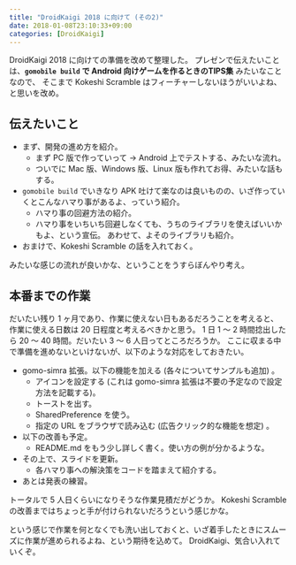 ```yaml
---
title: "DroidKaigi 2018 に向けて (その2)"
date: 2018-01-08T23:10:33+09:00
categories: [DroidKaigi]
---
```


DroidKaigi 2018 に向けての準備を改めて整理した。
プレゼンで伝えたいことは、**`gomobile build` で Android 向けゲームを作るときのTIPS集** みたいなことなので、
そこまで Kokeshi Scramble はフィーチャーしないほうがいいよね、と思いを改め。

## 伝えたいこと

* まず、開発の進め方を紹介。
  * まず PC 版で作っていって → Android 上でテストする、みたいな流れ。
  * ついでに Mac 版、Windows 版、Linux 版も作れてお得、みたいな話もする。
* `gomobile build` でいきなり APK 吐けて楽なのは良いものの、いざ作っていくとこんなハマり事があるよ、っていう紹介。
  * ハマり事の回避方法の紹介。
  * ハマり事をいちいち回避しなくても、うちのライブラリを使えばいいかもよ、という宣伝。
  あわせて、よそのライブラリも紹介。
* おまけで、Kokeshi Scramble の話を入れておく。

みたいな感じの流れが良いかな、ということをうすらぼんやり考え。

## 本番までの作業

だいたい残り 1 ヶ月であり、作業に使えない日もあるだろうことを考えると、
作業に使える日数は 20 日程度と考えるべきかと思う。
1 日 1 〜 2 時間捻出したら 20 〜 40 時間。だいたい 3 〜 6 人日ってところだろうか。
ここに収まる中で準備を進めないといけないが、以下のような対応をしておきたい。

* gomo-simra 拡張。以下の機能を加える (各々についてサンプルも追加) 。
  * アイコンを設定する (これは gomo-simra 拡張は不要の予定なので設定方法を記載する)。
  * トーストを出す。
  * SharedPreference を使う。
  * 指定の URL をブラウザで読み込む (広告クリック的な機能を想定) 。
* 以下の改善も予定。
  * README.md をもう少し詳しく書く。使い方の例が分かるような。
* その上で、スライドを更新。
  * 各ハマり事への解決策をコードを踏まえて紹介する。
* あとは発表の練習。
 
トータルで 5 人日くらいになりそうな作業見積だがどうか。
Kokeshi Scramble の改善まではちょっと手が付けられないだろうという感じかな。

という感じで作業を何となくでも洗い出しておくと、いざ着手したときにスムーズに作業が進められるよね、という期待を込めて。
DroidKaigi、気合い入れていくぞ。


